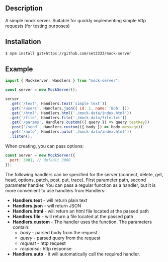 ## Description

A simple mock server. Suitable for quickly implementing simple http requests (for testing purposes)

## Installation

```bash
$ npm install git+https://github.com/set2333/mock-server
```
## Example 

```javascript
import { MockServer, Handlers } from "mock-server";

const server = new MockServer();

server
  .get('/text', Handlers.text('simple text'))
  .get('/users', Handlers.json({ id: 1, name: 'Bob' }))
  .get('/html', Handlers.html('./mock-data/index.html'))
  .get('/file', Handlers.file('./mock-data/file.txt'))
  .get('/params', Handlers.custom(({ query }) => query.testKey))
  .post('/send', Handlers.custom(({ body }) => body.message))
  .get('/auto', Handlers.auto('./mock-data/index.html'))
  .listen();
```

When creating, you can pass options:
```javascript
const server = new MockServer({
  port: 3001, // default 3000
});
```

The following handlers can be specified for the server (connect, delete, get, head, options, patch, post, put, trace).
First parameter path, second parameter handler.
You can pass a regular function as a handler, but it is more convenient to use handlers from Handlers:

- **Handlers.text** - will return plain text
- **Handlers.json** - will return JSON
- **Handlers.html** - will return an html file located at the passed path
- **Handlers.file** - will return a file located at the passed path
- **Handlers.custom** - The handler uses the function. The parameters contain:
  - *body* - parsed body from the request
  - *query* - parsed query from the request
  - *request* - http request
  - *response*- http response
- **Handlers.auto** - It will automatically call the required handler.
